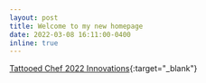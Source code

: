 ```yaml
---
layout: post
title: Welcome to my new homepage
date: 2022-03-08 16:11:00-0400
inline: true
---
```


[Tattooed Chef 2022 Innovations](https://ir.tattooedchef.com/news-releases/news-release-details/tattooed-chef-unveils-2022-innovations-natural-products-expo){:target="\_blank"}
